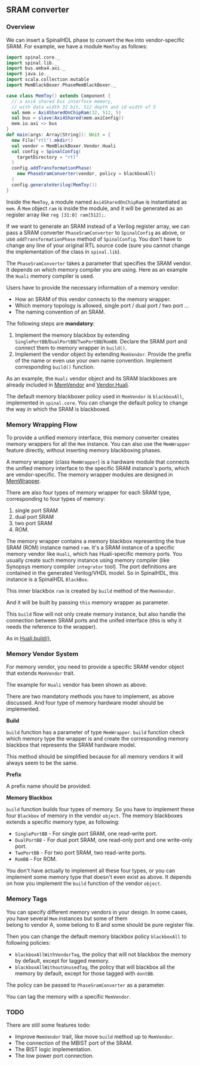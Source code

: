 ## SRAM converter

### Overview

We can insert a SpinalHDL phase to convert the `Mem` into vendor-specific SRAM.
For example, we have a module `MemToy` as follows:
```scala
import spinal.core._
import spinal.lib._
import bus.amba4.axi._
import java.io._
import scala.collection.mutable
import MemBlackBoxer.PhaseMemBlackBoxer._

case class MemToy() extends Component {
  // a axi4 shared bus interface memory, 
  // with data width 32 bit, 512 depth and id width of 5
  val mem = Axi4SharedOnChipRam(32, 512, 5)
  val bus = slave(Axi4Shared(mem.axiConfig))
  mem.io.axi <> bus
}
def main(args: Array[String]): Unit = {
  new File("rtl").mkdir()
  val vendor = MemBlackBoxer.Vendor.Huali
  val config = SpinalConfig(
    targetDirectory = "rtl"
  )
  config.addTransformationPhase(
    new PhaseSramConverter(vendor, policy = blackboxAll)
  )
  config.generateVerilog(MemToy())
}
```
Inside the `MemToy`, a module named `Axi4SharedOnChipRam` is instantiated as `mem`. A `Mem` object `ram` is inside the module,
and it will be generated as an register array like `reg [31:0] ram[512];`.

If we want to generate an SRAM instead of a Verilog register array, 
we can pass a SRAM converter `PhaseSramConverter` to `SpinalConfig` as above,
or use `addTransformationPhase` method of `SpinalConfig`.
You don't have to change any line of your original RTL source code 
(sure you cannot change the implementation of the class in `spinal.lib`).

The `PhaseSramConverter` takes a parameter that specifies the SRAM vendor. It depends on which 
memory compiler you are using. Here as an example the `Huali` memory compiler is used. 

Users have to provide the necessary information of a memory vendor:
* How an SRAM of this vendor connects to the memory wrapper.
* Which memory topology is allowed, single port / dual port / two port ...
* The naming convention of an SRAM.

The following steps are **mandatory**:
1. Implement the memory blackbox by extending `SinglePortBB`/`DualPortBB`/`TwoPortBB`/`RomBB`. Declare the SRAM port and connect them to memory wrapper in `build()`.
2. Implement the vendor object by extending `MemVendor`. Provide the prefix of the name or even use your own name convention. Implement corresponding `build()` function.

As an example, the `Huali` vendor object and its SRAM blackboxes are already included in 
[MemVendor](src/main/scala/MemBlackBoxer/MemManager/MemVendor.scala) and 
[Vendor.Huali](src/main/scala/MemBlackBoxer/Vendor/Huali.scala).

The default memory blackboxer policy used in `MemVendor` is `blackboxAll`, implemented in `spinal.core`. You can change the default policy to change the way in which the SRAM is blackboxed. 

### Memory Wrapping Flow

To provide a unified memory interface, this memory converter creates memory wrappers for all the `Mem` instance. 
You can also use the `MemWrapper` feature directly, without inserting memory blackboxing phases.

A memory wrapper (class `MemWrapper`) is a hardware module that connects the unified memory interface to the specific SRAM instance's ports,
which are vendor-specific. The memory wrapper modules are designed in [MemWrapper](src/main/scala/MemBlackBoxer/MemManager/MemWrapper.scala).

There are also four types of memory wrapper for each SRAM type, corresponding to four types of memory: 
1. single port SRAM
2. dual port SRAM
3. two port SRAM
4. ROM.

The memory wrapper contains a memory blackbox representing the true SRAM (ROM) instance named `ram`.
It's a SRAM instance of a specific memory vendor like `Huali`, which has Huali-specific memory ports. 
You usually create such memory instance using memory compiler (like Synopsys memory compiler `integrator` tool). 
The port definitions are contained in the generated Verilog/VHDL model. So in SpinalHDL, this instance is a SpinalHDL `BlackBox`.

This inner blackbox `ram` is created by `build` method of the `MemVendor`. 

And it will be built by passing `this` memory wrapper as parameter.

This `build` flow will not only create memory instance, but also handle the connection between SRAM ports and the unifed interface
(this is why it needs the reference to the wrapper).

As in [Huali.build()](src/main/scala/MemBlackBoxer/Vendor/Huali.scala),

### Memory Vendor System

For memory vendor, you need to provide a specific SRAM vendor object that extends `MemVendor` trait. 

The example for `Huali` vendor has been shown  as above.

There are two mandatory methods you have to implement, as above discussed.
And four type of memory hardware model should be implemented.

**Build** 

`build` function has a parameter of type `MemWrapper`. 
`build` function check which memory type the wrapper is and create the corresponding memory blackbox that represents the SRAM hardware model.

This method should be simplified because for all memory vendors it will always seem to be the same.

**Prefix**

A prefix name should be provided. 

**Memory Blackbox**

`build` function builds four types of memory. 
So you have to implement these four `Blackbox` of memory in the vendor `object`.
The memory blackboxes extends a specific memory type, as following:
* `SinglePortBB` - For single port SRAM, one read-write port.
* `DualPortBB` - For dual port SRAM, one read-only port and one write-only port.
* `TwoPortBB` - For two port SRAM, two read-write ports.
* `RomBB` - For ROM.

You don't have actually to implement all these four types, 
or you can implement some memory type that doesn't even exist as above.
It depends on how you implement the `build` function of the vendor `object`.

### Memory Tags

You can specify different memory vendors in your design. 
In some cases, you have several `Mem` instances but some of them  
belong to vendor A, some belong to B and some should be pure register file.

Then you can change the default memory blackbox policy `blackboxAll` to following policies:
* `blackboxAllWithVendorTag`, the policy that will not blackbox the memory by default, except for tagged memory.
* `blackboxAllWithoutUnusedTag`, the policy that will blackbox all the memory by default, except for those tagged with `dontBB`.

The policy can be passed to `PhaseSramConverter` as a parameter.

You can tag the memory with a specific `MemVendor`. 

### TODO

There are still some features todo:
* Improve `MemVendor` trait, like move `build` method up to `MemVendor`.
* The connection of the MBIST port of the SRAM.
* The BIST logic implementation. 
* The low power port connection.
